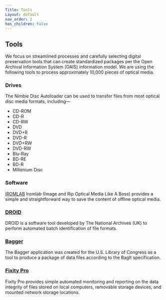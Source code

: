 ```yaml
---
Title: Tools
Layout: default
nav_order: 2
has_children: false
---
```

## Tools
We focus on streamlined processes and carefully selecting digital preservation tools that can create standardized packages per the Open Archival Information System (OAIS) information model. We are using the following tools to process approximately 10,000 pieces of optical media. 

### Drives 
The Nimbie Disc Autoloader can be used to transfer files from most optical disc media formats, including—
* CD-ROM
* CD-R
* CD-RW
* DVD
* DVD+R
* DVD-R
* DVD+RW
* DVD-RW
* Blu-Ray
* BD-RE
* BD-R
* Millenium Disc

### Software
[IROMLAB](https://github.com/KBNLresearch/iromlab)
Iromlab (Image and Rip Optical Media Like A Boss) provides a simple and straightforward way to save the content of offline optical media. 

### [DROID](https://www.nationalarchives.gov.uk/information-management/manage-information/preserving-digital-records/droid/)
DROID is a software tool developed by The National Archives (UK) to perform automated batch identification of file formats.

### [Bagger](https://github.com/LibraryOfCongress/bagger)
The Bagger application was created for the U.S. Library of Congress as a tool to produce a package of data files according to the BagIt specification.

### [Fixity Pro](https://www.fixitypro.com/)
Fixity Pro provides simple automated monitoring and reporting on the data integrity of files stored on local computers, removable storage devices, and mounted network storage locations. 
